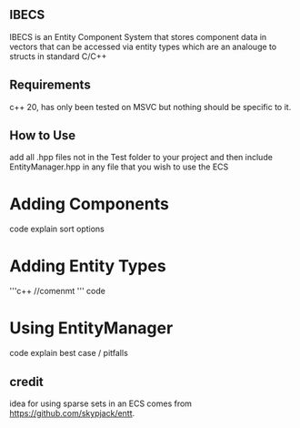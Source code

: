 ## IBECS
IBECS is an Entity Component System that stores component data in vectors that can be accessed via entity types which are an analouge to structs in standard C/C++
## Requirements
c++ 20, has only been tested on MSVC but nothing should be specific to it.
## How to Use
add all .hpp files not in the Test folder to your project and then include EntityManager.hpp in any file that you wish to use the ECS
# Adding Components
code
explain sort options
# Adding Entity Types
'''c++
//comenmt
'''
code
# Using EntityManager
code
explain best case / pitfalls
## credit
idea for using sparse sets in an ECS comes from https://github.com/skypjack/entt.
